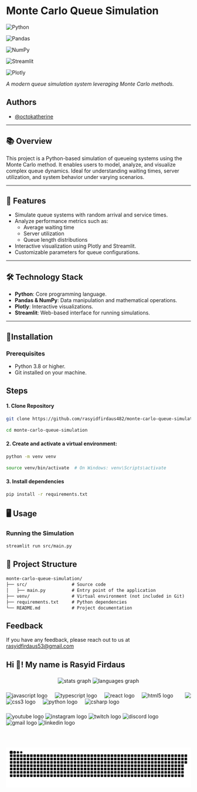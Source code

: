 # Monte Carlo Queue Simulation

![Python](https://img.shields.io/badge/Python-3776AB?style=flat&logo=python&logoColor=white) 

![Pandas](https://img.shields.io/badge/Pandas-150458?style=flat&logo=pandas&logoColor=white) 

![NumPy](https://img.shields.io/badge/NumPy-013243?style=flat&logo=numpy&logoColor=white) 

![Streamlit](https://img.shields.io/badge/Streamlit-FF4B4B?style=flat&logo=streamlit&logoColor=white)

![Plotly](https://img.shields.io/badge/Plotly-3F4F75?style=flat&logo=plotly&logoColor=white)

*A modern queue simulation system leveraging Monte Carlo methods.*
## Authors

- [@octokatherine](https://www.github.com/octokatherine)

---

## 📚 Overview

This project is a Python-based simulation of queueing systems using the Monte Carlo method. It enables users to model, analyze, and visualize complex queue dynamics. Ideal for understanding waiting times, server utilization, and system behavior under varying scenarios.

---

## 🚀 Features

- Simulate queue systems with random arrival and service times.
- Analyze performance metrics such as:
  - Average waiting time
  - Server utilization
  - Queue length distributions
- Interactive visualization using Plotly and Streamlit.
- Customizable parameters for queue configurations.

---

## 🛠️ Technology Stack

- **Python**: Core programming language.
- **Pandas & NumPy**: Data manipulation and mathematical operations.
- **Plotly**: Interactive visualizations.
- **Streamlit**: Web-based interface for running simulations.

---

## 🔧Installation
### Prerequisites
- Python 3.8 or higher.
- Git installed on your machine.

## Steps
#### 1. Clone Repository
```bash
git clone https://github.com/rasyidfirdaus482/monte-carlo-queue-simulation.git
```
```bash
cd monte-carlo-queue-simulation
```
#### 2. Create and activate a virtual environment:
```bash
python -m venv venv
```

```bash
source venv/bin/activate  # On Windows: venv\Scripts\activate
```
#### 3. Install dependencies
```bash
pip install -r requirements.txt
```

## 🖥️ Usage
### Running the Simulation
```bash
streamlit run src/main.py
```


## 📂 Project Structure

```plaintext
monte-carlo-queue-simulation/         
├── src/                 # Source code
│   ├── main.py          # Entry point of the application
├── venv/                # Virtual environment (not included in Git)
├── requirements.txt     # Python dependencies
└── README.md            # Project documentation

```

## Feedback

If you have any feedback, please reach out to us at rasyidfirdaus53@gmail.com

<h2 align="left">Hi 👋! My name is Rasyid Firdaus</h2>

###

<div align="center">
  <img src="https://github-readme-stats.vercel.app/api?username=maurodesouza&hide_title=false&hide_rank=false&show_icons=true&include_all_commits=true&count_private=true&disable_animations=false&theme=dracula&locale=en&hide_border=false" height="150" alt="stats graph"  />
  <img src="https://github-readme-stats.vercel.app/api/top-langs?username=maurodesouza&locale=en&hide_title=false&layout=compact&card_width=320&langs_count=5&theme=dracula&hide_border=false" height="150" alt="languages graph"  />
</div>

###

<img align="right" height="150" src="https://i.imgflip.com/65efzo.gif"  />

###

<div align="left">
  <img src="https://cdn.jsdelivr.net/gh/devicons/devicon/icons/javascript/javascript-original.svg" height="30" alt="javascript logo"  />
  <img width="12" />
  <img src="https://cdn.jsdelivr.net/gh/devicons/devicon/icons/typescript/typescript-original.svg" height="30" alt="typescript logo"  />
  <img width="12" />
  <img src="https://cdn.jsdelivr.net/gh/devicons/devicon/icons/react/react-original.svg" height="30" alt="react logo"  />
  <img width="12" />
  <img src="https://cdn.jsdelivr.net/gh/devicons/devicon/icons/html5/html5-original.svg" height="30" alt="html5 logo"  />
  <img width="12" />
  <img src="https://cdn.jsdelivr.net/gh/devicons/devicon/icons/css3/css3-original.svg" height="30" alt="css3 logo"  />
  <img width="12" />
  <img src="https://cdn.jsdelivr.net/gh/devicons/devicon/icons/python/python-original.svg" height="30" alt="python logo"  />
  <img width="12" />
  <img src="https://cdn.jsdelivr.net/gh/devicons/devicon/icons/csharp/csharp-original.svg" height="30" alt="csharp logo"  />
</div>

###

<div align="left">
  <img src="https://img.shields.io/static/v1?message=Youtube&logo=youtube&label=&color=FF0000&logoColor=white&labelColor=&style=for-the-badge" height="35" alt="youtube logo"  />
  <img src="https://img.shields.io/static/v1?message=Instagram&logo=instagram&label=&color=E4405F&logoColor=white&labelColor=&style=for-the-badge" height="35" alt="instagram logo"  />
  <img src="https://img.shields.io/static/v1?message=Twitch&logo=twitch&label=&color=9146FF&logoColor=white&labelColor=&style=for-the-badge" height="35" alt="twitch logo"  />
  <img src="https://img.shields.io/static/v1?message=Discord&logo=discord&label=&color=7289DA&logoColor=white&labelColor=&style=for-the-badge" height="35" alt="discord logo"  />
  <img src="https://img.shields.io/static/v1?message=Gmail&logo=gmail&label=&color=D14836&logoColor=white&labelColor=&style=for-the-badge" height="35" alt="gmail logo"  />
  <img src="https://img.shields.io/static/v1?message=LinkedIn&logo=linkedin&label=&color=0077B5&logoColor=white&labelColor=&style=for-the-badge" height="35" alt="linkedin logo"  />
</div>

###

<br clear="both">

<img src="https://raw.githubusercontent.com/rasyidfirdaus482/monte-carlo-queue-simulation/refs/heads/output/snake.svg" alt="Snake animation" />


###